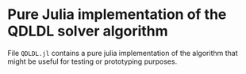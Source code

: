 # Pure Julia implementation of the QDLDL solver algorithm

File `QDLDL.jl` contains a pure julia implementation of the algorithm that might be useful for testing or prototyping purposes.

